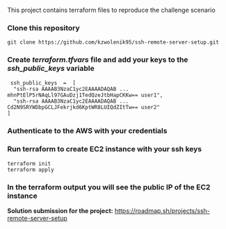 
This project contains terraform files to reproduce the challenge scenario

  

### Clone this repository

    git clone https://github.com/kzwolenik95/ssh-remote-server-setup.git

### Create *terraform.tfvars* file and add your keys to the *ssh_public_keys* variable

     ssh_public_keys  =  [
      "ssh-rsa AAAAB3NzaC1yc2EAAAADAQAB ... mhnPtElP5rNAqLl97GAuDzj1TedQzeJtbHapCKKw== user1",
      "ssh-rsa AAAAB3NzaC1yc2EAAAADAQAB ... Cd2N9SRYWDbpGCLJFekrjkd6KptWR8LUIQdZItTw== user2"
    ]
 ### Authenticate to the AWS with your credentials
 
 ### Run terraform to create EC2 instance with your ssh keys

    terraform init
    terraform apply

### In the terraform output you will see the public IP of the EC2 instance

**Solution submission for the project:**
https://roadmap.sh/projects/ssh-remote-server-setup
